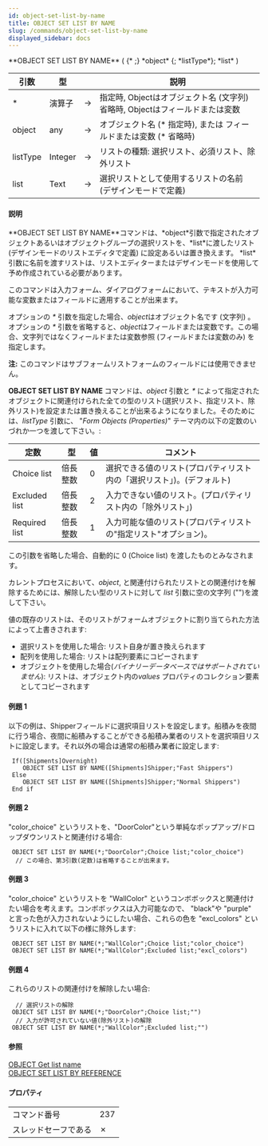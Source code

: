 ```yaml
---
id: object-set-list-by-name
title: OBJECT SET LIST BY NAME
slug: /commands/object-set-list-by-name
displayed_sidebar: docs
---
```


<!--REF #_command_.OBJECT SET LIST BY NAME.Syntax-->**OBJECT SET LIST BY NAME** ( {* ;} *object* {; *listType*}; *list* )<!-- END REF-->
<!--REF #_command_.OBJECT SET LIST BY NAME.Params-->
| 引数 | 型 |  | 説明 |
| --- | --- | --- | --- |
| * | 演算子 | &#8594;  | 指定時, Objectはオブジェクト名 (文字列) 省略時, Objectはフィールドまたは変数 |
| object | any | &#8594;  | オブジェクト名 (* 指定時), または フィールドまたは変数 (* 省略時) |
| listType | Integer | &#8594;  | リストの種類: 選択リスト、必須リスト、除外リスト |
| list | Text | &#8594;  | 選択リストとして使用するリストの名前 (デザインモードで定義) |

<!-- END REF-->

#### 説明 

<!--REF #_command_.OBJECT SET LIST BY NAME.Summary-->**OBJECT SET LIST BY NAME**コマンドは、*object*引数で指定されたオブジェクトあるいはオブジェクトグループの選択リストを、*list*に渡したリスト (デザインモードのリストエディタで定義) に設定あるいは置き換えます。<!-- END REF--> *list* 引数に名前を渡すリストは、リストエディターまたはデザインモードを使用して予め作成されている必要があります。

このコマンドは入力フォーム、ダイアログフォームにおいて、テキストが入力可能な変数またはフィールドに適用することが出来ます。

オプションの *\** 引数を指定した場合、*object*はオブジェクト名です (文字列) 。オプションの *\** 引数を省略すると、*object*はフィールドまたは変数です。この場合、文字列ではなくフィールドまたは変数参照 (フィールドまたは変数のみ) を指定します。

**注:** このコマンドはサブフォームリストフォームのフィールドには使用できません。

**OBJECT SET LIST BY NAME** コマンドは、*object* 引数と *\** によって指定されたオブジェクトに関連付けられた全ての型のリスト(選択リスト、指定リスト、除外リスト)を設定または置き換えることが出来るようになりました。そのためには、*listType* 引数に、 "*Form Objects (Properties)*" テーマ内の以下の定数のいづれか一つを渡して下さい。:

| 定数            | 型    | 値 | コメント                                  |
| ------------- | ---- | - | ------------------------------------- |
| Choice list   | 倍長整数 | 0 | 選択できる値のリスト(プロパティリスト内の「選択リスト」)。(デフォルト) |
| Excluded list | 倍長整数 | 2 | 入力できない値のリスト。(プロパティリスト内の「除外リスト」)       |
| Required list | 倍長整数 | 1 | 入力可能な値のリスト(プロパティリストの"指定リスト"オプション)。    |

この引数を省略した場合、自動的に 0 (Choice list) を渡したものとみなされます。

カレントプロセスにおいて、*object*, と関連付けられたリストとの関連付けを解除するためには、解除したい型のリストに対して *list* 引数に空の文字列 ("")を渡して下さい。

値の既存のリストは、そのリストがフォームオブジェクトに割り当てられた方法によって上書きされます:

* 選択リストを使用した場合: リスト自身が置き換えられます
* 配列を使用した場合: リストは配列要素にコピーされます
* オブジェクトを使用した場合(*バイナリーデータベースではサポートされていません*): リストは、オブジェクト内の*values* プロパティのコレクション要素としてコピーされます

#### 例題 1 

以下の例は、Shipperフィールドに選択項目リストを設定します。船積みを夜間に行う場合、夜間に船積みすることができる船積み業者のリストを選択項目リストに設定します。それ以外の場合は通常の船積み業者に設定します:

```4d
 If([Shipments]Overnight)
    OBJECT SET LIST BY NAME([Shipments]Shipper;"Fast Shippers")
 Else
    OBJECT SET LIST BY NAME([Shipments]Shipper;"Normal Shippers")
 End if
```

#### 例題 2 

"color\_choice" というリストを、"DoorColor"という単純なポップアップ/ドロップダウンリストと関連付ける場合:

```4d
 OBJECT SET LIST BY NAME(*;"DoorColor";Choice list;"color_choice")
  // この場合、第3引数(定数)は省略することが出来ます。
```

#### 例題 3 

"color\_choice" というリストを "WallColor" というコンボボックスと関連付けたい場合を考えます。コンボボックスは入力可能なので、 "black"や "purple" と言った色が入力されないようにしたい場合、これらの色を "excl\_colors" というリストに入れて以下の様に除外します:

```4d
 OBJECT SET LIST BY NAME(*;"WallColor";Choice list;"color_choice")
 OBJECT SET LIST BY NAME(*;"WallColor";Excluded list;"excl_colors")
```

#### 例題 4 

これらのリストの関連付けを解除したい場合:

```4d
  // 選択リストの解除
 OBJECT SET LIST BY NAME(*;"DoorColor";Choice list;"")
  // 入力が許可されていない値(除外リスト)の解除
 OBJECT SET LIST BY NAME(*;"WallColor";Excluded list;"")
```

#### 参照 

[OBJECT Get list name](object-get-list-name.md)  
[OBJECT SET LIST BY REFERENCE](object-set-list-by-reference.md)  

#### プロパティ

|  |  |
| --- | --- |
| コマンド番号 | 237 |
| スレッドセーフである | &cross; |


